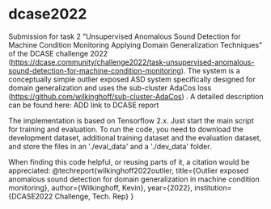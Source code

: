 # dcase2022
Submission for task 2 "Unsupervised Anomalous Sound Detection for Machine Condition Monitoring Applying Domain Generalization Techniques" of the DCASE challenge 2022 (https://dcase.community/challenge2022/task-unsupervised-anomalous-sound-detection-for-machine-condition-monitoring). The system is a conceptually simple outlier exposed ASD system specifically designed for domain generalization and uses the sub-cluster AdaCos loss (https://github.com/wilkinghoff/sub-cluster-AdaCos) . A detailed description can be found here: ADD link to DCASE report

The implementation is based on Tensorflow 2.x. Just start the main script for training and evaluation. To run the code, you need to download the development dataset, additional training dataset and the evaluation dataset, and store the files in an './eval_data' and a './dev_data' folder.

When finding this code helpful, or reusing parts of it, a citation would be appreciated:
@techreport{wilkinghoff2022outlier,
  title={Outlier exposed anomalous sound detection for domain generalization in machine condition monitoring},
  author={Wilkinghoff, Kevin},
  year={2022},
  institution={DCASE2022 Challenge, Tech. Rep}
}
